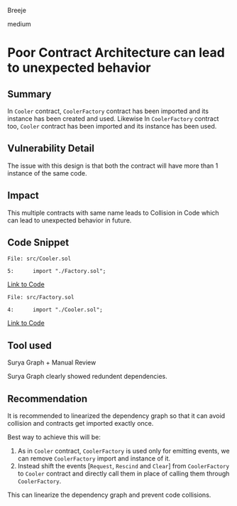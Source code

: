 Breeje

medium

# Poor Contract Architecture can lead to unexpected behavior

## Summary

In `Cooler` contract, `CoolerFactory` contract has been imported and its instance has been created and used. Likewise In `CoolerFactory` contract too, `Cooler` contract has been imported and its instance has been used.

## Vulnerability Detail

The issue with this design is that both the contract will have more than 1 instance of the same code.

## Impact

This multiple contracts with same name leads to Collision in Code which can lead to unexpected behavior in future.

## Code Snippet

```solidity
File: src/Cooler.sol

5:      import "./Factory.sol";

```
[Link to Code](https://github.com/sherlock-audit/2023-01-cooler/blob/main/src/Cooler.sol#L5)

```solidity
File: src/Factory.sol

4:      import "./Cooler.sol";

```
[Link to Code](https://github.com/sherlock-audit/2023-01-cooler/blob/main/src/Factory.sol#L4)


## Tool used

Surya Graph + Manual Review

Surya Graph clearly showed redundent dependencies.

## Recommendation

It is recommended to linearized the dependency graph so that it can avoid collision and contracts get imported exactly once.

Best way to achieve this will be:

1. As in `Cooler` contract, `CoolerFactory` is used only for emitting events, we can remove `CoolerFactory` import and instance of it.
2. Instead shift the events [`Request`, `Rescind` and `Clear`] from `CoolerFactory` to `Cooler` contract and directly call them in place of calling them through `CoolerFactory`.

This can linearize the dependency graph and prevent code collisions.